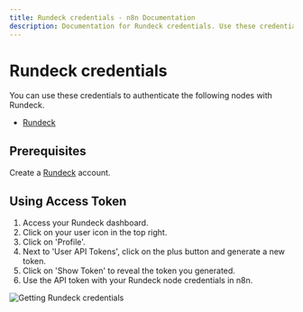 ```yaml
---
title: Rundeck credentials - n8n Documentation
description: Documentation for Rundeck credentials. Use these credentials to authenticate Rundeck in n8n, a workflow automation platform.
---
```


# Rundeck credentials

You can use these credentials to authenticate the following nodes with Rundeck.

- [Rundeck](/integrations/builtin/app-nodes/n8n-nodes-base.rundeck/)

## Prerequisites

Create a [Rundeck](https://www.rundeck.com/) account.

## Using Access Token

1. Access your Rundeck dashboard.
2. Click on your user icon in the top right.
3. Click on 'Profile'.
4. Next to 'User API Tokens', click on the plus button and generate a new token.
5. Click on 'Show Token' to reveal the token you generated.
5. Use the API token with your Rundeck node credentials in n8n.

![Getting Rundeck credentials](/_images/integrations/builtin/credentials/rundeck/using-access-token.gif)


